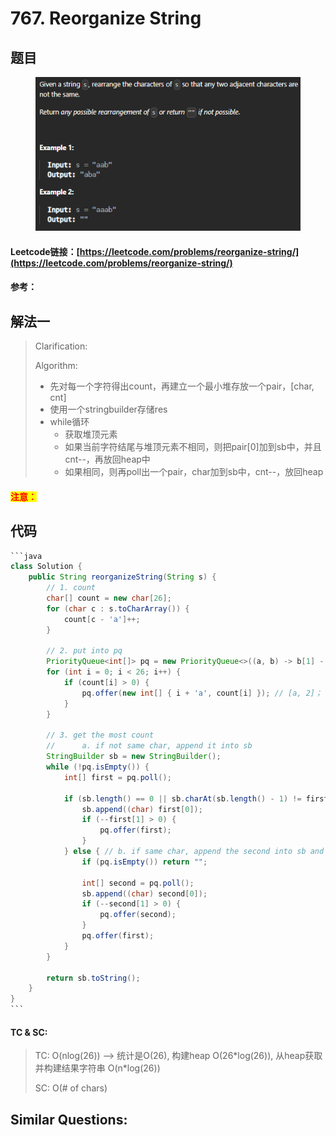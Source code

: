 # 767. Reorganize String

## 题目

<figure><img src="../../.gitbook/assets/image (1) (1).png" alt=""><figcaption></figcaption></figure>

#### Leetcode链接：[https://leetcode.com/problems/reorganize-string/](https://leetcode.com/problems/reorganize-string/)

#### 参考：

## 解法一

> Clarification:&#x20;
>
> Algorithm:&#x20;
>
> * 先对每一个字符得出count，再建立一个最小堆存放一个pair，\[char, cnt]
> * 使用一个stringbuilder存储res
> * while循环
>   * 获取堆顶元素
>   * 如果当前字符结尾与堆顶元素不相同，则把pair\[0]加到sb中，并且cnt--，再放回heap中
>   * 如果相同，则再poll出一个pair，char加到sb中，cnt--，放回heap

#### <mark style="color:red;">注意：</mark>

## 代码

````java
```java
class Solution {
    public String reorganizeString(String s) {
        // 1. count
        char[] count = new char[26];
        for (char c : s.toCharArray()) {
            count[c - 'a']++;
        }

        // 2. put into pq
        PriorityQueue<int[]> pq = new PriorityQueue<>((a, b) -> b[1] - a[1]);
        for (int i = 0; i < 26; i++) {
            if (count[i] > 0) {
                pq.offer(new int[] { i + 'a', count[i] }); // [a, 2]；
            }
        }

        // 3. get the most count
        //      a. if not same char, append it into sb
        StringBuilder sb = new StringBuilder();
        while (!pq.isEmpty()) {
            int[] first = pq.poll();

            if (sb.length() == 0 || sb.charAt(sb.length() - 1) != first[0]) {
                sb.append((char) first[0]);
                if (--first[1] > 0) {
                    pq.offer(first);
                }
            } else { // b. if same char, append the second into sb and push second back to pq
                if (pq.isEmpty()) return "";

                int[] second = pq.poll();
                sb.append((char) second[0]);
                if (--second[1] > 0) {
                    pq.offer(second);
                }
                pq.offer(first);
            }
        }

        return sb.toString();
    }
}
```
````

#### TC & SC:&#x20;

> TC: O(nlog(26)) --> 统计是O(26), 构建heap O(26\*log(26)), 从heap获取并构建结果字符串 O(n\*log(26))
>
> SC: O(# of chars)

## **Similar Questions:**&#x20;

